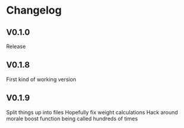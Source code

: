 # Changelog

## V0.1.0

Release

## V0.1.8

First kind of working version

## V0.1.9

Split things up into files
Hopefully fix weight calculations
Hack around morale boost function being called hundreds of times
